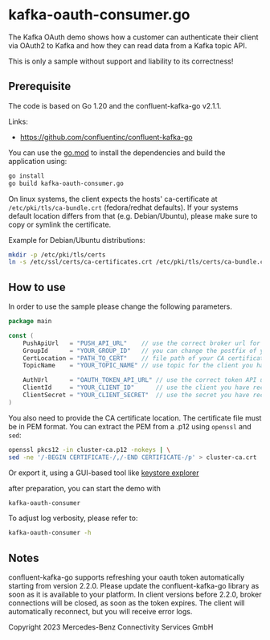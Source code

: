 kafka-oauth-consumer.go
===================

The Kafka OAuth demo shows how a customer can authenticate their client via OAuth2 to Kafka and how they can read data
from a Kafka topic API.

This is only a sample without support and liability to its correctness!

Prerequisite
------------

The code is based on Go 1.20 and the confluent-kafka-go v2.1.1.

Links:

* https://github.com/confluentinc/confluent-kafka-go

You can use the [go.mod](./go.mod) to install the dependencies and build the application using:

```bash
go install
go build kafka-oauth-consumer.go
```

On linux systems, the client expects the hosts' ca-certificate at `/etc/pki/tls/ca-bundle.crt` (fedora/redhat defaults).
If your systems default location differs from that (e.g. Debian/Ubuntu), please make sure to copy or symlink the
certificate.

Example for Debian/Ubuntu distributions:
```bash
mkdir -p /etc/pki/tls/certs
ln -s /etc/ssl/certs/ca-certificates.crt /etc/pki/tls/certs/ca-bundle.crt
```

How to use
----------

In order to use the sample please change the following parameters.

```go
package main

const (
	PushApiUrl   = "PUSH_API_URL"    // use the correct broker url for your region
	GroupId      = "YOUR_GROUP_ID"   // you can change the postfix of your consumer group
	CertLocation = "PATH_TO_CERT"    // file path of your CA certificate (must be a PEM file)
	TopicName    = "YOUR_TOPIC_NAME" // use topic for the client you have received

	AuthUrl      = "OAUTH_TOKEN_API_URL" // use the correct token API url for your region
	ClientId     = "YOUR_CLIENT_ID"      // use the client you have received
	ClientSecret = "YOUR_CLIENT_SECRET"  // use the secret you have received
)
```

You also need to provide the CA certificate location. The certificate file must be in PEM format. You can extract the
PEM from a .p12 using `openssl` and `sed`:

```bash
openssl pkcs12 -in cluster-ca.p12 -nokeys | \
sed -ne '/-BEGIN CERTIFICATE-/,/-END CERTIFICATE-/p' > cluster-ca.crt
```

Or export it, using a GUI-based tool like [keystore explorer](https://keystore-explorer.org/)

after preparation, you can start the demo with

```bash
kafka-oauth-consumer
```

To adjust log verbosity, please refer to:

```bash
kafka-oauth-consumer -h
```

Notes
-----

confluent-kafka-go supports refreshing your oauth token automatically starting from version 2.2.0. Please update the
confluent-kafka-go library as soon as it is available to your platform. In client versions before 2.2.0, broker
connections will be closed, as soon as the token expires. The client will automatically reconnect, but you will receive
error logs.

Copyright 2023 Mercedes-Benz Connectivity Services GmbH
